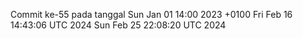 Commit ke-55 pada tanggal Sun Jan 01 14:00 2023 +0100
Fri Feb 16 14:43:06 UTC 2024
Sun Feb 25 22:08:20 UTC 2024
